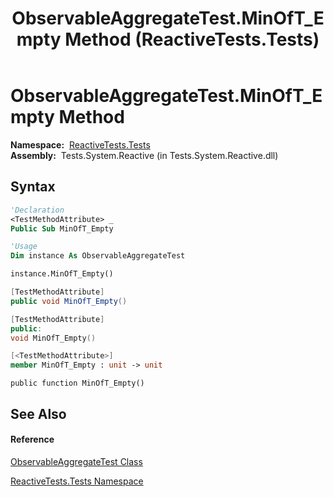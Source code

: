 ﻿---
title: ObservableAggregateTest.MinOfT_Empty Method  (ReactiveTests.Tests)
TOCTitle: MinOfT_Empty Method
ms:assetid: M:ReactiveTests.Tests.ObservableAggregateTest.MinOfT_Empty
ms:mtpsurl: https://msdn.microsoft.com/en-us/library/reactivetests.tests.observableaggregatetest.minoft_empty(v=VS.103)
ms:contentKeyID: 36620382
ms.date: 06/28/2011
mtps_version: v=VS.103
f1_keywords:
- ReactiveTests.Tests.ObservableAggregateTest.MinOfT_Empty
dev_langs:
- CSharp
- JScript
- VB
- FSharp
- c++
---

# ObservableAggregateTest.MinOfT\_Empty Method

**Namespace:**  [ReactiveTests.Tests](hh289046\(v=vs.103\).md)  
**Assembly:**  Tests.System.Reactive (in Tests.System.Reactive.dll)

## Syntax

``` vb
'Declaration
<TestMethodAttribute> _
Public Sub MinOfT_Empty
```

``` vb
'Usage
Dim instance As ObservableAggregateTest

instance.MinOfT_Empty()
```

``` csharp
[TestMethodAttribute]
public void MinOfT_Empty()
```

``` c++
[TestMethodAttribute]
public:
void MinOfT_Empty()
```

``` fsharp
[<TestMethodAttribute>]
member MinOfT_Empty : unit -> unit 
```

``` jscript
public function MinOfT_Empty()
```

## See Also

#### Reference

[ObservableAggregateTest Class](hh314823\(v=vs.103\).md)

[ReactiveTests.Tests Namespace](hh289046\(v=vs.103\).md)

